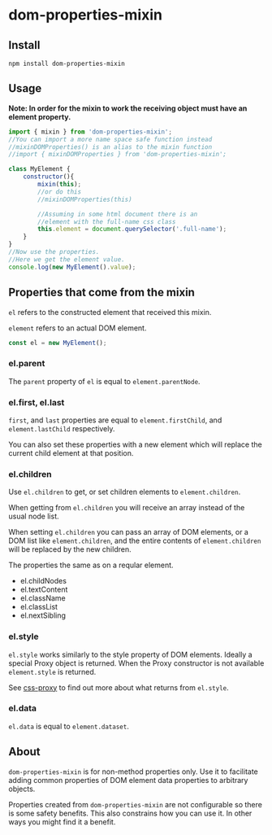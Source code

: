 dom-properties-mixin
==================

Install
-----

`npm install dom-properties-mixin`

Usage
----

**Note: In order for the mixin to work the receiving object must have an element property.**

```javascript
import { mixin } from 'dom-properties-mixin';
//You can import a more name space safe function instead
//mixinDOMProperties() is an alias to the mixin function
//import { mixinDOMProperties } from 'dom-properties-mixin';

class MyElement {
    constructor(){
        mixin(this);
        //or do this
        //mixinDOMProperties(this)

        //Assuming in some html document there is an
        //element with the full-name css class
        this.element = document.querySelector('.full-name');
    }
}
//Now use the properties.
//Here we get the element value.
console.log(new MyElement().value);
```

Properties that come from the mixin
----------------------------------

`el` refers to the constructed element that received this mixin.

`element` refers to an actual DOM element.

```javascript
const el = new MyElement();
```

### el.parent

The `parent` property of `el` is equal to `element.parentNode`.

### el.first, el.last

`first`, and `last` properties are equal to `element.firstChild`, and `element.lastChild` respectively.

You can also set these properties with a new element which will replace the current child element at that position.

### el.children

Use `el.children` to get, or set children elements to `element.children`.

When getting from `el.children` you will receive an array instead of the usual node list.

When setting `el.children` you can pass an array of DOM elements, or a DOM list like `element.children`, and the entire contents of `element.children` will be replaced by the new children.

The properties the same as on a reqular element.

* el.childNodes
* el.textContent
* el.className
* el.classList
* el.nextSibling

### el.style

`el.style` works similarly to the style property of DOM elements. Ideally a special Proxy object is returned. When the Proxy constructor is not available `element.style` is returned.

See [css-proxy](https://github.com/hollowdoor/css_proxy) to find out more about what returns from `el.style`.

### el.data

`el.data` is equal to `element.dataset`.

About
----

`dom-properties-mixin` is for non-method properties only. Use it to facilitate adding common properties of DOM element data properties to arbitrary objects.

Properties created from `dom-properties-mixin` are not configurable so there is some safety benefits. This also constrains how you can use it. In other ways you might find it a benefit.
